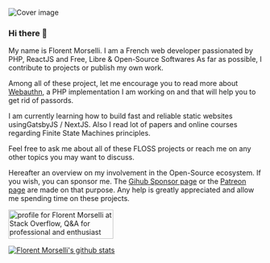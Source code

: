 ![Cover image](
https://c10.patreonusercontent.com/3/eyJ3IjoxOTIwfQ%3D%3D/patreon-media/p/campaign/2094625/cbbbeee13db841d89e9e6185e3f0f7b2/1.jpg?token-time=1599177600&token-hash=z5lj1RZa48AFoTj47OvCp5XkDnSQruxnXyKa7eD9mh4%3D)

### Hi there 👋

My name is Florent Morselli. I am a French web developer passionated by PHP, ReactJS and Free, Libre & Open-Source Softwares
As far as possible, I contribute to projects or publish my own work.

Among all of these project, let me encourage you to read more about [Webauthn](https://github.com/web-auth), a PHP implementation I am working on and that will help you to get rid of passords.

I am currently learning how to build fast and reliable static websites usingGatsbyJS / NextJS. Also I read lot of papers and online courses regarding Finite State Machines principles.

Feel free to ask me about all of these FLOSS projects or reach me on any other topics you may want to discuss.

Hereafter an overview on my involvement in the Open-Source ecosystem.
If you wish, you can sponsor me. The [Gihub Sponsor page](https://github.com/sponsors/Spomky/) or the [Patreon page](https://www.patreon.com/FlorentMorselli) are made on that purpose. Any help is greatly appreciated and allow me spending time on these projects.

<a href="https://stackoverflow.com/users/2157818/florent-morselli"><img src="https://stackoverflow.com/users/flair/2157818.png" width="208" height="58" alt="profile for Florent Morselli at Stack Overflow, Q&amp;A for professional and enthusiast programmers" title="profile for Florent Morselli at Stack Overflow, Q&amp;A for professional and enthusiast programmers"></a>

[![Florent Morselli's github stats](https://github-readme-stats.vercel.app/api?username=Spomky&count_private=true&show_icons=true)](https://github.com/Spomky)
